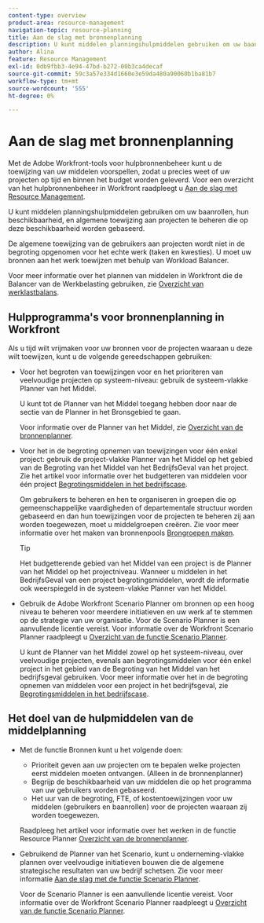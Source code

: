 ```yaml
---
content-type: overview
product-area: resource-management
navigation-topic: resource-planning
title: Aan de slag met bronnenplanning
description: U kunt middelen planningshulpmiddelen gebruiken om uw baanrollen, hun beschikbaarheid, en algemene toewijzing aan projecten te beheren die op deze beschikbaarheid worden gebaseerd.
author: Alina
feature: Resource Management
exl-id: 0db9fbb3-4e94-47bd-b272-00b3ca4decaf
source-git-commit: 59c3a57e334d1660e3e59da480a90060b1ba81b7
workflow-type: tm+mt
source-wordcount: '555'
ht-degree: 0%

---
```


# Aan de slag met bronnenplanning

<!--
<div data-mc-conditions="QuicksilverOrClassic.Draft mode">
<p>(**** THIS WILL BE LINKED TO THE PRODUCT UI IN THE PLANNER AREA***DO NOT DELETE OR CHANGE URL FOR THIS ARTICLE****) </p>
<p>(Alina ***Keep the pink blurb for all articles in this NEW section.***More prerequisites for Users (with later releases): - users have an accurate number for their FTE field; The Prerequisites section: (this is linked to other articles, do not change name and link/ anchor))</p>
</div>
-->

Met de Adobe Workfront-tools voor hulpbronnenbeheer kunt u de toewijzing van uw middelen voorspellen, zodat u precies weet of uw projecten op tijd en binnen het budget worden geleverd. Voor een overzicht van het hulpbronnenbeheer in Workfront raadpleegt u [Aan de slag met Resource Management](../../resource-mgmt/resource-mgmt-overview/get-started-resource-management.md).

U kunt middelen planningshulpmiddelen gebruiken om uw baanrollen, hun beschikbaarheid, en algemene toewijzing aan projecten te beheren die op deze beschikbaarheid worden gebaseerd.

De algemene toewijzing van de gebruikers aan projecten wordt niet in de begroting opgenomen voor het echte werk (taken en kwesties). U moet uw bronnen aan het werk toewijzen met behulp van Workload Balancer.

Voor meer informatie over het plannen van middelen in Workfront die de Balancer van de Werkbelasting gebruiken, zie [Overzicht van werklastbalans](../workload-balancer/overview-workload-balancer.md).

## Hulpprogramma&#39;s voor bronnenplanning in Workfront

Als u tijd wilt vrijmaken voor uw bronnen voor de projecten waaraan u deze wilt toewijzen, kunt u de volgende gereedschappen gebruiken:

* Voor het begroten van toewijzingen voor en het prioriteren van veelvoudige projecten op systeem-niveau: gebruik de systeem-vlakke Planner van het Middel.

  U kunt tot de Planner van het Middel toegang hebben door naar de sectie van de Planner in het Bronsgebied te gaan.

  Voor informatie over de Planner van het Middel, zie [Overzicht van de bronnenplanner](../../resource-mgmt/resource-planning/get-started-resource-planner.md).

* Voor het in de begroting opnemen van toewijzingen voor één enkel project: gebruik de project-vlakke Planner van het Middel op het gebied van de Begroting van het Middel van het BedrijfsGeval van het project. Zie het artikel voor informatie over het budgetteren van middelen voor één project [Begrotingsmiddelen in het bedrijfscase](../../manage-work/projects/define-a-business-case/budget-resources-in-business-case.md).

  Om gebruikers te beheren en hen te organiseren in groepen die op gemeenschappelijke vaardigheden of departementale structuur worden gebaseerd en dan hun toewijzingen voor de projecten te beheren zij aan worden toegewezen, moet u middelgroepen creëren. Zie voor meer informatie over het maken van bronnenpools [Brongroepen maken](../../resource-mgmt/resource-planning/resource-pools/create-resource-pools.md).

  >[!TIP]
  >
  >Het budgetterende gebied van het Middel van een project is de Planner van het Middel op het projectniveau. Wanneer u middelen in het BedrijfsGeval van een project begrotingsmiddelen, wordt de informatie ook weerspiegeld in de systeem-vlakke Planner van het Middel.

* Gebruik de Adobe Workfront Scenario Planner om bronnen op een hoog niveau te beheren voor meerdere initiatieven en uw werk af te stemmen op de strategie van uw organisatie. Voor de Scenario Planner is een aanvullende licentie vereist. Voor informatie over de Workfront Scenario Planner raadpleegt u [Overzicht van de functie Scenario Planner](../../scenario-planner/scenario-planner-overview.md).

  U kunt de Planner van het Middel zowel op het systeem-niveau, over veelvoudige projecten, evenals aan begrotingsmiddelen voor één enkel project in het gebied van de Begroting van het Middel van het bedrijfsgeval gebruiken. Voor meer informatie over het in de begroting opnemen van middelen voor een project in het bedrijfsgeval, zie [Begrotingsmiddelen in het bedrijfscase](../../manage-work/projects/define-a-business-case/budget-resources-in-business-case.md).

## Het doel van de hulpmiddelen van de middelplanning

* Met de functie Bronnen kunt u het volgende doen:

   * Prioriteit geven aan uw projecten om te bepalen welke projecten eerst middelen moeten ontvangen. (Alleen in de bronnenplanner)
   * Begrijp de beschikbaarheid van uw middelen die op het programma van uw gebruikers worden gebaseerd.
   * Het uur van de begroting, FTE, of kostentoewijzingen voor uw middelen (gebruikers en baanrollen) voor de projecten waaraan zij worden toegewezen.

  Raadpleeg het artikel voor informatie over het werken in de functie Resource Planner [Overzicht van de bronnenplanner](../../resource-mgmt/resource-planning/get-started-resource-planner.md).

* Gebruikend de Planner van het Scenario, kunt u onderneming-vlakke plannen over veelvoudige initiatieven bouwen die de algemene strategische resultaten van uw bedrijf schetsen. Zie voor meer informatie [Aan de slag met de functie Scenario Planner](../../scenario-planner/get-started-with-scenario-planning.md).

  Voor de Scenario Planner is een aanvullende licentie vereist. Voor informatie over de Workfront Scenario Planner raadpleegt u [Overzicht van de functie Scenario Planner](../../scenario-planner/scenario-planner-overview.md).

<!--
<h2 data-mc-conditions="QuicksilverOrClassic.Draft mode">Prerequisites for resource planning</h2>
-->

<!--
<p data-mc-conditions="QuicksilverOrClassic.Draft mode">(This section drafted because it was moved to the "Resource Planner overview" article instead. But this used to be true: THIS SECTION IS LINKED TO ALL RES PLANNING ARTICLES. DO NOT RENAME OF DELETE THIS!)</p>
-->

<!--
<p data-mc-conditions="QuicksilverOrClassic.Draft mode">To successfully use the Resource Planner for budgeting your resources, you must first ensure that you, your projects, and your tasks meet a set of prerequisites. These prerequisites are mandatory to display the correct information in the Resource Planner and to accurately manage your resources. </p>
-->

<!--
<note type="important">  If any of the following prerequisites are missing, you might find that some of the information about the allocation or the availability of the resources is missing or has a zero value.
<br>For more information understanding why fields are missing data or have zero values, hover over the fields.
</note>
-->

<!--
<p data-mc-conditions="QuicksilverOrClassic.Draft mode"> <img src="assets/no-users-with-this-role-in-the-res-pool-350x57.png" style="width: 350;height: 57;"> </p>
-->

<!--
<note type="note">
The following prerequisites are required only when viewing the Resource Planner by project or by job role or when budgeting resources in the Business Case of a project.
<br>For more information about the views in the Resource Planner, see the "Project/ Role/ User view" selection section in the article
<a href="../../resource-mgmt/resource-planning/get-started-resource-planner.md" class="MCXref xref">Resource Planner overview</a>.
<br>
</note>
-->

<!--
<p data-mc-conditions="QuicksilverOrClassic.Draft mode">The following types of prerequisites are required for the correct functionality of the Resource Planner: </p>
-->

<!--
  <li data-mc-conditions="QuicksilverOrClassic.Draft mode"><a href="#user-prerequisites" class="MCXref xref">User prerequisites</a> </li>
  -->

<!--
  <li data-mc-conditions="QuicksilverOrClassic.Draft mode"><a href="#project-prerequisites" class="MCXref xref">Project prerequisites</a> </li>
  -->

<!--
  <li data-mc-conditions="QuicksilverOrClassic.Draft mode"><a href="#tasks-and-issues-prerequisites" class="MCXref xref">Tasks and issues prerequisites</a> </li>
  -->

<!--
<h3 data-mc-conditions="QuicksilverOrClassic.Draft mode" id="user-prerequisites">User prerequisites</h3>
-->

<!--
<p data-mc-conditions="QuicksilverOrClassic.Draft mode">Ensure the following user setup exists before starting using the Resource Planner:</p>
<li>  <ul>   <li> <p data-mc-conditions="QuicksilverOrClassic.Draft mode">You have the correct access to budget resources.</p><p data-mc-conditions="QuicksilverOrClassic.Draft mode">For information about the access needed to budget resources, see the article <a href="../../resource-mgmt/resource-planning/access-needed-to-budget-resources.md" class="MCXref xref">Access needed to budget resources in&nbsp;Adobe Workfront</a>.</p>   </li>  </ul> </li>
-->

<!--
  <p data-mc-conditions="QuicksilverOrClassic.Draft mode">Users who are assigned to tasks are added to the Resource Pools associated with the project.</p>
  -->

<!--
  <p data-mc-conditions="QuicksilverOrClassic.Draft mode">For information about adding users to Resource Pools, see <a href="../../resource-mgmt/resource-planning/resource-pools/associate-resource-pools-with-users.md" class="MCXref xref">Associate resource pools with users </a> and <a href="../../resource-mgmt/resource-planning/resource-pools/create-resource-pools.md" class="MCXref xref">Create resource pools</a>.</p>
  -->

<!--
  >[!NOTE]
  >
  >
  >
  ><p data-mc-conditions="QuicksilverOrClassic.Draft mode">When users are not added to Resource Pools, the following scenarios may exist: </p>  >
  >
  >
  >   
  >   
  >   
  >     <li style="font-style: normal;" data-mc-conditions="QuicksilverOrClassic.Draft mode">The users do not appear in the Resource Planner although they might be assigned to tasks on the projects. </li>  >   
  >     <li style="font-style: normal;" data-mc-conditions="QuicksilverOrClassic.Draft mode">If the tasks they are associated with have Planned Hours, those hours do not appear for the project in the Resource Planner, unless the user is also associated with a job role on those tasks. </li>  >   
  >     <li style="font-style: normal;" data-mc-conditions="QuicksilverOrClassic.Draft mode">If the users are associated with a job role on a task on the project, the Planned Hours display in the Resource Planner for the job role, but the job role cannot be budgeted. </li>  >
  -->

<!--
  <p data-mc-conditions="QuicksilverOrClassic.Draft mode">Users who are assigned to work and Resource Pools must have Schedules and Job Roles associated with their profile.</p>
  -->

<!--
  <p data-mc-conditions="QuicksilverOrClassic.Draft mode">For information about associating Schedules and Job Roles with users, see the article <a href="../../administration-and-setup/add-users/create-and-manage-users/add-users.md" class="MCXref xref">Add users</a></p>
  -->

<!--
  <note type="note">  Users who are not associated with a Schedule but are in the Resource Pool of the project cannot be budgeted in the Resource Planner.
  </note>
  -->

<!--
  <p data-mc-conditions="QuicksilverOrClassic.Draft mode">For accurate Available Hours information, ensure that the schedules associated with your users have the schedule exceptions and time off updated.</p>
  -->

<!--
  <note type="note">  If a user is not associated with a Schedule, the Default Schedule of your Workfront system is associated with the user by default, for the purposes of the Resource Planner.
  </note>
  -->

<!--
  <p data-mc-conditions="QuicksilverOrClassic.Draft mode">For information about creating schedules, see the article <a href="../../administration-and-setup/set-up-workfront/configure-timesheets-schedules/create-schedules.md" class="MCXref xref">Create a schedule</a>.<br></p>
  -->

<!--
  <li data-mc-conditions="QuicksilverOrClassic.Draft mode">If you want to budget your resources by Cost, you must associate Job Roles with Cost/Hr. rates. The cost associated with Job Roles assigned to users in your Resource Pools is used to calculate the Budgeted Labor Cost and the Budgeted Cost of the project.<br>For information about associating job roles with rates, see the article <a href="../../administration-and-setup/set-up-workfront/organizational-setup/create-manage-job-roles.md" class="MCXref xref">Create and manage job roles</a>.<br>For information about calculating Budgeted Labor Cost, see the article <a href="../../manage-work/projects/project-finances/budgeted-labor-cost.md" class="MCXref xref">Understand Budgeted Labor Cost and Budgeted Hours for projects</a>.<br>For information about calculating Budgeted Cost, see the article <a href="../../manage-work/projects/project-finances/budgeted-cost.md" class="MCXref xref">Calculate Budgeted Cost</a>.</li>
  -->

<!--
<h3 data-mc-conditions="QuicksilverOrClassic.Draft mode" id="project-prerequisites">Project prerequisites</h3>
-->

<!--
<p data-mc-conditions="QuicksilverOrClassic.Draft mode">Ensure the following project setup exists before starting using the Resource Planner:</p>
-->

<!--
  <li data-mc-conditions="QuicksilverOrClassic.Draft mode"> Your projects are associated with Resource Pools.<br>For more information about adding Resource Pools to projects, see <a href="../../resource-mgmt/resource-planning/resource-pools/associate-resource-pools-with-projects-and-templates.md" class="MCXref xref">Associate resource pools with projects and templates</a>.<br>
  <note type="important">  Projects without Resource Pools do not display Planned Hour or assignments information in the Resource Planner.
  </note>
  -->

<!--
  <p data-mc-conditions="QuicksilverOrClassic.Draft mode">You have the correct access to budget resources.</p>
  -->

<!--
  <p data-mc-conditions="QuicksilverOrClassic.Draft mode">For information about the access needed to budget resources, see the article <a href="../../resource-mgmt/resource-planning/access-needed-to-budget-resources.md" class="MCXref xref">Access needed to budget resources in&nbsp;Adobe Workfront</a>.</p>
  -->

<!--
<h3 data-mc-conditions="QuicksilverOrClassic.Draft mode" id="tasks-and-issues-prerequisites">Tasks and issues prerequisites</h3>
-->

<!--
<p data-mc-conditions="QuicksilverOrClassic.Draft mode">Ensure the following tasks and issues setup exists before starting budgeting resources in the Resource Planner:</p>
-->

<!--
  <li data-mc-conditions="QuicksilverOrClassic.Draft mode"> The tasks or issues on the projects for which you are budgeting resources are assigned to one of these entities:<br>
  <ul>
  <li data-mc-conditions="QuicksilverOrClassic.Draft mode">Users in the Resource Pools of the project who are also associated with Job Roles</li>
  <li>
  <p data-mc-conditions="QuicksilverOrClassic.Draft mode">Job Roles</p>
  </li>  
  </ul>
  <note type="note">
  Teams assigned to tasks or issues do not display in the Resource Planner. The Planned Hours of tasks and issues assigned to job roles display in the Resource Planner, but these hours cannot be budgeted unless a user who is associated with the job role is listed in a Resource Pool associated with the project.
  </note>
  -->

<!--
  <p data-mc-conditions="QuicksilverOrClassic.Draft mode">Parent tasks should not be assigned to users or roles. </p>
  -->

<!--
  <p data-mc-conditions="QuicksilverOrClassic.Draft mode">This will impact the value of Planned Hours for the project. </p>
  -->

<!--
  <li data-mc-conditions="QuicksilverOrClassic.Draft mode">Tasks and issues have a value for Planned Hours which is greater than zero. </li>
  -->

<!--
  <li data-mc-conditions="QuicksilverOrClassic.Draft mode">Tasks and issues have a value for their Duration which is greater than zero. </li>
  -->

<!--
  <li data-mc-conditions="QuicksilverOrClassic.Draft mode">The Planned Dates of the issues are within the timeline of the project. </li>
  -->

<!--
<h2 data-mc-conditions="QuicksilverOrClassic.Draft mode">Access resource planning tools in&nbsp;Workfront</h2>
-->

<!--
<p data-mc-conditions="QuicksilverOrClassic.Draft mode">You can access the Planner from the  People Planner section  of the Resourcing area. </p>
-->

<!--
<p data-mc-conditions="QuicksilverOrClassic.Draft mode">For information about accessing the Planner, see <a href="../../resource-mgmt/resource-planning/get-started-resource-planner.md" class="MCXref xref">Resource Planner overview</a>.</p>
-->

<!--
<div data-mc-conditions="QuicksilverOrClassic.Draft mode">
<h2>Create Resource Pools</h2>
<p>(drafted because it's redundant with the user prerequisites above) </p>
<p>You can manage your user resources by adding users to Resource Pools. Having users organized in Resource Pools and associating the pools with your projects are prerequisites to Resource Planning.</p>
<p>For information about adding users to Resource Pools and associating them with projects, see <a href="../../resource-mgmt/resource-planning/resource-pools/create-resource-pools.md" class="MCXref xref">Create resource pools</a> and <a href="../../resource-mgmt/resource-planning/resource-pools/associate-resource-pools-with-users.md" class="MCXref xref">Associate resource pools with users </a>.</p>
</div>
-->
